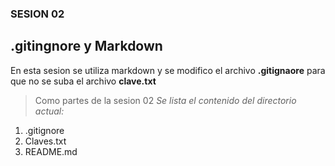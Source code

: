 ### SESION 02
## .gitingnore y Markdown
En esta sesion se utiliza markdown y se modifico el archivo **.gitignaore** para que no se suba el archivo **clave.txt**
> Como partes de la sesion 02
*Se lista el contenido del directorio actual:*
1. .gitignore
2. Claves.txt
3. README.md